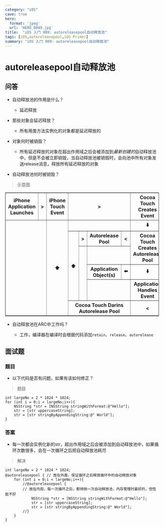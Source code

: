 ```yaml
---
category: "iOS"
cave: true
hero:
  format: 'jpeg'
  url: 'HERO_0049.jpg'
title:  "iOS 入门 009: autoreleasepool自动释放池"
tags: [iOS,autoreleasepool,iOS Primer]
summary: "iOS 入门 009: autoreleasepool自动释放池"
---
```

# autoreleasepool自动释放池

## 问答

* 自动释放池的作用是什么？

	* 延迟释放

* 那些对象会延迟释放？

	* 所有用类方法实例化的对象都是延迟释放的

* 对象何时被销毁？

	* 所有延迟释放的对象在超出作用域之后会被添加到*最新创建的*自动释放池中，但是不会被立即销毁，当自动释放池被销毁时，会向池中所有对象发送release消息，释放所有延迟释放的对象

* 自动释放池何时被销毁？

> 示意图

<table border="1" class="table table-bordered table-striped table-condensed">
<tr>
<th>iPhone Application Launches</th>
<th>></th>
<th>iPhone Touch Event</th>
<th rowspan="1" colspan="6">></th>
<th>Cocoa Touch Creates Event</th>
<th>></th>
<th>Event Object</th>
</tr>

<tr>
<th rowspan="6" colspan="2"></th>
<th rowspan="6" colspan="1">⬆️</th>
<th rowspan="1" colspan="6"></th>
<th>⬇️</th>
<th rowspan="4" colspan="1"></th>
<th rowspan="4" colspan="1">⬇️</th>
</tr>

<tr>
<th rowspan="4" colspan="1">⬆️</th>
<th>></th>
<th rowspan="1" colspan="3">Autorelease Pool</th>
<th><</th>
<th rowspan="2" colspan="1">Cocoa Touch Creates Autorelease Pool</th>
</tr>

<tr>
<th rowspan="3" colspan="1"></th>
<th rowspan="1" colspan="4"></th>
</tr>

<tr>
<th rowspan="1" colspan="3">Application Object(s)</th>
<th>⬅️</th>
<th>⬇️</th>
</tr>

<tr>
<th rowspan="1" colspan="4"></th>
<th>Application Handles Event</th>
<th rowspan="1" colspan="2"><</th>
</tr>

<tr>
<th rowspan="1" colspan="6">Cocoa Touch Darins Autorelease Pool</th>
<th><</th>
<th rowspan="1" colspan="2"></th>
</tr>
</table>

* 自动释放池在ARC中工作吗？

	* 工作，编译器在编译时会根据代码添加`retain`、`release`、`autorelease`

## 面试题

### 题目

* 以下代码是否有问题，如果有该如何修正？

> 题目

```objc
int largeNo = 2 * 1024 * 1024;
for (int i = 0;i < largeNo;i++){
	NSString *str = [NSString stringWithFormat:@"Hello"];
	str = [str uppercaseString];
	str = [str stringByAppendingString:@" World"];
}
```

### 答案

* 每一次都会实例化新的str，超出作用域之后会被添加到自动释放池中，如果循环次数很多，会在一次循环之后把自动释放池耗尽

> 解决

```objc
int largeNo = 2 * 1024 * 1024;
@autoreleasepool { // 放在外面，保证循环之后释放循环中的自动释放对象
	for (int i = 0;i < largeNo;i++){
		//@autoreleasepool {
		// 放在内部，每一次循环之后，都倾倒一次自动释放池，内存管理时最好的，但性能不好
			NSString *str = [NSString stringWithFormat:@"Hello"];
			str = [str uppercaseString];
			str = [str stringByAppendingString:@" World"];
		//}
	}
}
```



